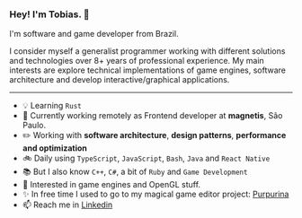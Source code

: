 ### Hey! I'm Tobias. 👋

I'm software and game developer from Brazil. 

I consider myself a generalist programmer working with different solutions and technologies over 8+ years of professional experience. My main interests are explore technical implementations of game engines, software architecture and develop interactive/graphical applications.

---

- :bulb: Learning `Rust` 
- 🏢 Currently working remotely as Frontend developer at **magnetis**, São Paulo.
- :pencil2: Working with **software architecture**, **design patterns**, **performance and optimization**
- :bike: Daily using `TypeScript`, `JavaScript`, `Bash`, `Java` and `React Native`
- :books: But I also know `C++`, `C#`, a bit of `Ruby` and `Game Development`
- :green_heart: Interested in game engines and OpenGL stuff.
- :sparkles: In free time I used to go to my magical game editor project: [Purpurina](https://github.com/purpurina-engine)
- 📫 Reach me in [Linkedin](https://www.linkedin.com/in/tobias-beise-ulrich-4295766b/)
